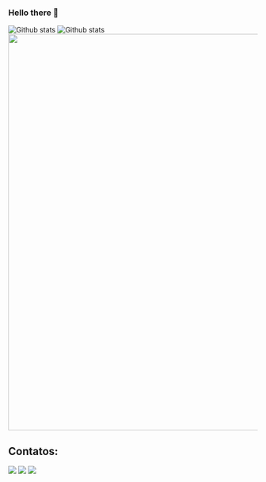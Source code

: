 ### Hello there 👋

<img
  src="https://github-readme-stats.vercel.app/api?username=felipevieirafmv&theme=dark&hide_border=false&include_all_commits=true&count_private=true"
  alt="Github stats"
/>
<img
  src="https://github-readme-stats.vercel.app/api/top-langs/?username=felipevieirafmv&theme=dark&hide_border=false&include_all_commits=true&count_private=true&layout=compact"
  alt="Github stats"
/>
<img
  width="800"
  src="https://github-profile-trophy.vercel.app/?username=felipevieirafmv&column=8&theme=darkhub&no-frame=true&no-bg=true"
/>

## Contatos:

<div>
<a href="https://instagram.com/felipev_ieira" target="_blank"><img src="https://img.shields.io/badge/-Instagram-%23E4405F?style=for-the-badge&logo=instagram&logoColor=white" target="_blank"></a>
<a href = "mailto:felipevieirafmv@gmail.com"><img src="https://img.shields.io/badge/Gmail-D14836?style=for-the-badge&logo=gmail&logoColor=white" target="_blank"></a>
<a href="https://www.linkedin.com/in/felipevieirafmv/" target="_blank"><img src="https://img.shields.io/badge/-LinkedIn-%230077B5?style=for-the-badge&logo=linkedin&logoColor=white" target="_blank"></a>   
</div>
